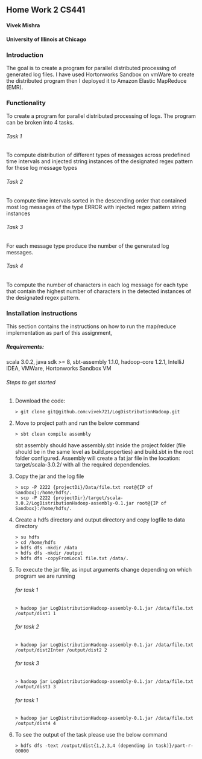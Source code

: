 ## Home Work 2 CS441

#### Vivek Mishra

#### University of Illinois at Chicago

### Introduction
The goal is to create a program for parallel distributed processing of generated log files.
I have used Hortonworks Sandbox on vmWare to create the distributed program then I 
deployed it to Amazon Elastic MapReduce (EMR).

### Functionality
To create a program for parallel distributed processing of logs. The program can be 
broken into 4 tasks.
###### Task 1
To compute distribution of different types of messages across predefined 
time intervals and injected string instances of the designated regex
pattern for these log message types 
###### Task 2
To compute time intervals sorted in the descending order that contained most 
log messages of the type ERROR with injected regex pattern string instances
###### Task 3
For each message type produce the number of the generated log messages. 
###### Task 4
To compute the number of characters in each log message for each type that 
contain the highest number of characters in the detected instances of the 
designated regex pattern.

### Installation instructions

This section contains the instructions on how to run the map/reduce 
implementation as part of this assignment,

##### Requirements:
scala 3.0.2, 
java sdk >= 8,
sbt-assembly 1.1.0,
hadoop-core 1.2.1,
IntelliJ IDEA,
VMWare,
Hortonworks Sandbox VM

###### Steps to get started

1. Download the code:
    ```
    > git clone git@github.com:vivek721/LogDistributionHadoop.git
    ```

2. Move to project path and run the below command 
    ```
   > sbt clean compile assembly
    ```
   sbt assembly should have assembly.sbt inside the project folder
   (file should be in the same level as build.properties) and
    build.sbt in the root folder configured. Assembly will create a 
    fat jar file in the location: target/scala-3.0.2/ with all the required dependencies.

3. Copy the jar and the log file 
    ```
    > scp -P 2222 {projectDi}/Data/file.txt root@{IP of Sandbox}:/home/hdfs/.
    > scp -P 2222 {projectDir}/target/scala-3.0.2/LogDistributionHadoop-assembly-0.1.jar root@{IP of Sandbox}:/home/hdfs/.
   ```

4. Create a hdfs directory and output directory and copy logfile to data directory
    ```
    > su hdfs
    > cd /home/hdfs
    > hdfs dfs -mkdir /data
    > hdfs dfs -mkdir /output
    > hdfs dfs -copyFromLocal file.txt /data/.
   ```

5. To execute the jar file, as input arguments change depending on which program we are running
    ###### for task 1
    ```
    > hadoop jar LogDistributionHadoop-assembly-0.1.jar /data/file.txt /output/dist1 1
   ```
   ###### for task 2
    ```
    > hadoop jar LogDistributionHadoop-assembly-0.1.jar /data/file.txt /output/dist2Inter /output/dist2 2
   ```
   ###### for task 3
    ```
    > hadoop jar LogDistributionHadoop-assembly-0.1.jar /data/file.txt /output/dist3 3
   ```
   ###### for task 1
    ```
    > hadoop jar LogDistributionHadoop-assembly-0.1.jar /data/file.txt /output/dist4 4
   ```

6. To see the output of the task please use the below command
    ```
    > hdfs dfs -text /output/dist{1,2,3,4 (depending in task)}/part-r-00000
    ```

